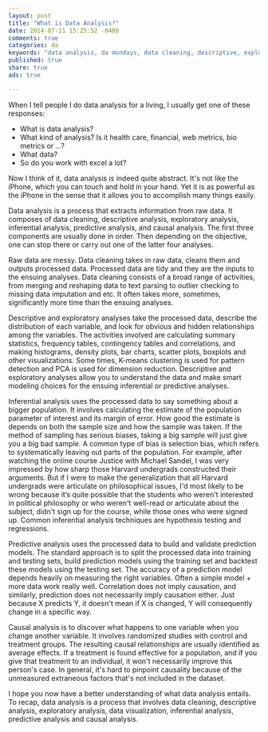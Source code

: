 ```yaml
---
layout: post
title: "What is Data Analysis?"
date: 2014-07-21 15:25:52 -0400
comments: true
categories: da
keywords: "data analysis, da mondays, data cleaning, descriptive, exploratory, inference, prediction, models, visualization"
published: true
share: true
ads: true

---
```

When I tell people I do data analysis for a living, I usually get one of these responses:

* What is data analysis?
* What kind of analysis? Is it health care, financial, web metrics, bio metrics or ...? 
* What data?
* So do you work with excel a lot?

Now I think of it, data analysis is indeed quite abstract. It's not like the iPhone, which you can touch and hold in your hand. Yet it is as powerful as the iPhone in the sense that it allows you to accomplish many things easily.

Data analysis is a process that extracts information from raw data. It composes of data cleaning,  descriptive analysis, exploratory analysis, inferential analysis, predictive analysis, and causal analysis. The first three components are usually done in order. Then depending on the objective, one can stop there or carry out one of the latter four analyses. 

Raw data are messy. Data cleaning takes in raw data, cleans them and outputs processed data. Processed data are tidy and they are the inputs to the ensuing analyses. Data cleaning consists of a broad range of activities, from merging and reshaping data to text parsing to outlier checking to missing data imputation and etc. It often takes more, sometimes, significantly more time than the ensuing analyses.
 
Descriptive and exploratory analyses take the processed data, describe the distribution of each variable, and look for obvious and hidden relationships among the variables. The activities involved are calculating summary statistics, frequency tables, contingency tables and correlations, and making histograms, density plots, bar charts, scatter plots, boxplots and other visualizations. Some times, K-means clustering is used for pattern detection and PCA is used for dimension reduction. Descriptive and exploratory analyses allow you to understand the data and make smart modeling choices for the ensuing inferential or predictive analyses. 

Inferential analysis uses the processed data to say something about a bigger population. It involves calculating the estimate of the population parameter of interest and its margin of error. How good the estimate is depends on both the sample size and how the sample was taken. If the method of sampling has serious biases, taking a big sample will just give you a big bad sample. A common type of bias is selection bias, which refers to systematically leaving out parts of the population. For example, after watching the online course Justice with Michael Sandel, I was very impressed by how sharp those Harvard undergrads constructed their arguments. But if I were to make the generalization that all Harvard undergrads were articulate on philosophical issues, I'd most likely to be wrong because it’s quite possible that the students who weren't interested in political philosophy or who weren't well-read or articulate about the subject, didn't sign up for the course, while those ones who were signed up. Common inferential analysis techniques are hypothesis testing and regressions.

Predictive analysis uses the processed data to build and validate prediction models. The standard approach is to split the processed data into training and testing sets, build prediction models using the training set and backtest these models using the testing set.  The accuracy of a prediction model depends heavily on measuring the right variables. Often a simple model + more data work really well. Correlation does not imply causation, and similarly, prediction does not necessarily imply causation either. Just because X predicts Y, it doesn't mean if X is changed, Y will consequently change in a specific way.

Causal analysis is to discover what happens to one variable when you change another variable. It involves randomized studies with control and treatment groups. The resulting causal relationships are usually identified as average effects. If a treatment is found effective for a population, and if you give that treatment to an individual, it won't necessarily improve this person's case. In general, it's hard to pinpoint causality because of the unmeasured extraneous factors that's not included in the dataset. 

I hope you now have a better understanding of what data analysis entails. To recap, data analysis is a process that involves data cleaning, descriptive analysis, exploratory analysis, data visualization, inferential analysis, predictive analysis and causal analysis. 
